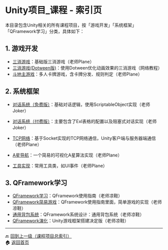 # Unity项目_课程 - 索引页

本目录包含Unity相关的所有课程项目，按「游戏开发」「系统框架」「QFramework学习」分类，具体如下：

## 1. 游戏开发
- [三消游戏](match3-game.md)：基础版三消游戏（老师Plane）
- [三消游戏(Dotween版)](match3-dotween.md)：使用Dotween优化动画效果的三消游戏（网络教程）
- [斗地主游戏](landlord-game.md)：多人卡牌游戏，含卡牌分发、规则判定（老师Plane）

## 2. 系统框架
- [对话系统（免费版）](dialogue-system-free.md)：基础对话逻辑，使用ScriptableObject实现（老师Joker）
- [对话系统（付费版）](dialogue-system-pro.md)：主要包含了Exl表格的配置以及阻塞式对话实现（老师Joker）

- [TCP网络](tcp-network.md)：基于Socket实现的TCP网络通信，Unity客户端与服务器端通信（老师Plane）
- [A星导航](astar-navigation.md)：一个简易的可视化A星算法实现（老师Plane）
- [工具实现](utility-toolkit.md)：常用工具类，如UI事件（老师Plane）

## 3. QFramework学习

- [QFramework学习](qframework-study.md)：QFramework使用指南（老师凉鞋）
- [QFramework简易游戏](qframework-games.md)：QFramework使用指南里面，简单游戏的实现（老师凉鞋） 
- [通用背包系统](item-toolkit.md)：QFramework系统设计：通用背包系统（老师凉鞋）
- [QFramework演化](qframework-create.md)：Unity游戏框架搭建决定版（老师凉鞋）

---
🔙 [回到上一级（课程项目总索引）](../index.md)  
🏠 [返回首页](../../index.md)
